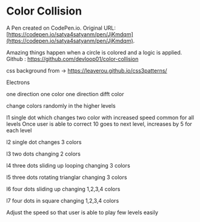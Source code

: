 # Color Collision

A Pen created on CodePen.io. Original URL: [https://codepen.io/satya4satyanm/pen/JjKmdqm](https://codepen.io/satya4satyanm/pen/JjKmdqm).

Amazing things happen when a circle is colored and a logic is applied.
Github : https://github.com/devloop01/color-collision

css background from -> https://leaverou.github.io/css3patterns/

Electrons

one direction one color
one direction difft color

change colors randomly in the higher levels

l1
single dot which changes two color
with increased speed common for all levels
Once user is able to correct 10 goes to next level, increases by 5 for each level

l2
single dot changes 3 colors

l3
two dots changing 2 colors

l4
three dots sliding up looping changing 3 colors

l5
three dots rotating trianglar changing 3 colors

l6
four dots sliding up changing 1,2,3,4 colors

l7
four dots in square changing 1,2,3,4 colors

Adjust the speed so that user is able to play few levels easily
